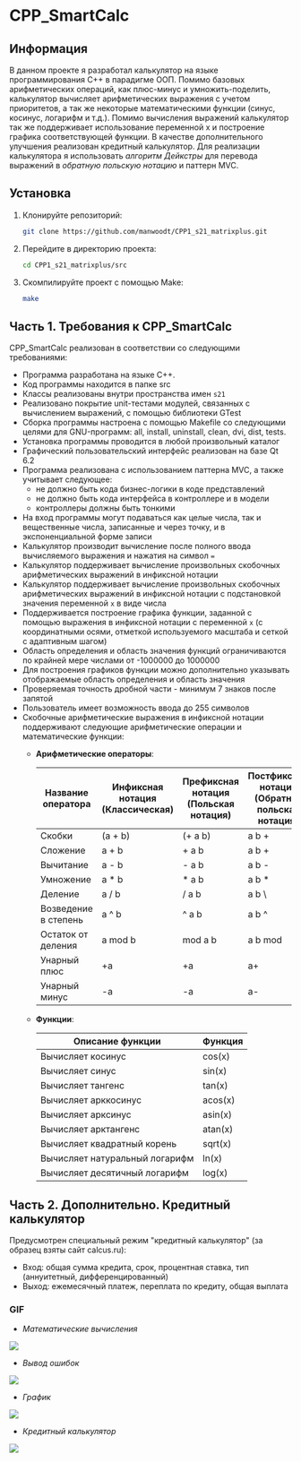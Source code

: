 # CPP_SmartCalc

## Информация

В данном проекте я разработал калькулятор на языке программирования С++ в парадигме ООП. Помимо базовых арифметических операций, как плюс-минус и умножить-поделить, калькулятор вычисляет арифметических выражения с учетом приоритетов, а так же некоторые математическими функции (синус, косинус, логарифм и т.д.). Помимо вычисления выражений калькулятор так же поддерживает использование переменной x и построение графика соответствующей функции. В качестве дополнительного улучшения реализован кредитный калькулятор.
Для реализации калькулятора я использовать *алгоритм Дейкстры* для перевода выражений в *обратную польскую нотацию* и паттерн MVC.

## Установка
1. Клонируйте репозиторий:

    ```bash
    git clone https://github.com/manwoodt/CPP1_s21_matrixplus.git
    ```

2. Перейдите в директорию проекта: 
    ```bash
    cd CPP1_s21_matrixplus/src
    ```

3. Скомпилируйте проект с помощью Make:
    ```bash
    make
    ```

## Часть 1. Требования к CPP_SmartCalc

CPP_SmartCalc реализован в соответствии со следующими требованиями:
- Программа разработана на языке C++.
- Код программы находится в папке src
- Классы реализованы внутри пространства имен `s21`
- Реализовано покрытие unit-тестами модулей, связанных с вычислением выражений, c помощью библиотеки GTest
- Сборка программы настроена с помощью Makefile со следующими целями для GNU-программ: all, install, uninstall, clean, dvi, dist, tests.
- Установка программы проводится в любой произвольный каталог
- Графический пользовательский интерфейс реализован на базе Qt 6.2
- Программа реализована с использованием паттерна MVC, а также учитывает следующее:
    - не должно быть кода бизнес-логики в коде представлений
    - не должно быть кода интерфейса в контроллере и в модели
    - контроллеры должны быть тонкими
- На вход программы могут подаваться как целые числа, так и вещественные числа, записанные и через точку, и в экспоненциальной форме записи
- Калькулятор производит вычисление после полного ввода вычисляемого выражения и нажатия на символ `=`
- Калькулятор поддерживает вычисление произвольных скобочных арифметических выражений в инфиксной нотации
- Калькулятор поддерживает вычисление произвольных скобочных арифметических выражений в инфиксной нотации с подстановкой значения переменной `x` в виде числа
- Поддерживается построение графика функции, заданной с помощью выражения в инфиксной нотации с переменной `x`  (с координатными осями, отметкой используемого масштаба и сеткой с адаптивным шагом)
- Область определения и область значения функций ограничиваются по крайней мере числами от -1000000 до 1000000
- Для построения графиков функции можно дополнительно указывать отображаемые область определения и область значения
- Проверяемая точность дробной части - минимум 7 знаков после запятой
- Пользователь имеет возможность ввода до 255 символов
- Скобочные арифметические выражения в инфиксной нотации поддерживают следующие арифметические операции и математические функции:
    - **Арифметические операторы**:

        | Название оператора | Инфиксная нотация <br /> (Классическая) | Префиксная нотация <br /> (Польская нотация) |  Постфиксная нотация <br /> (Обратная польская нотация) |
        | ------ | ------ | ------ | ------ |
        | Скобки | (a + b) | (+ a b) | a b + |
        | Сложение | a + b | + a b | a b + |
        | Вычитание | a - b | - a b | a b - |
        | Умножение | a * b | * a b | a b * |
        | Деление | a / b | / a b | a b \ |
        | Возведение в степень | a ^ b | ^ a b | a b ^ |
        | Остаток от деления | a mod b | mod a b | a b mod |
        | Унарный плюс | +a | +a | a+ |
        | Унарный минус | -a | -a | a- |

    - **Функции**:
  
        | Описание функции | Функция |   
        | ---------------- | ------- |  
        | Вычисляет косинус | cos(x) |   
        | Вычисляет синус | sin(x) |  
        | Вычисляет тангенс | tan(x) |  
        | Вычисляет арккосинус | acos(x) | 
        | Вычисляет арксинус | asin(x) | 
        | Вычисляет арктангенс | atan(x) |
        | Вычисляет квадратный корень | sqrt(x) |
        | Вычисляет натуральный логарифм | ln(x) | 
        | Вычисляет десятичный логарифм | log(x) |

## Часть 2. Дополнительно. Кредитный калькулятор

Предусмотрен специальный режим "кредитный калькулятор" (за образец взяты сайт calcus.ru):
 - Вход: общая сумма кредита, срок, процентная ставка, тип (аннуитетный, дифференцированный)
 - Выход: ежемесячный платеж, переплата по кредиту, общая выплата


### GIF

- *Математические вычисления*

![](src/res/calc.gif)

- *Вывод ошибок*

![](src/res/errors.gif)

- *График*

![](src/res/plot.gif)

- *Кредитный калькулятор*

![](src/res/credit.gif)

